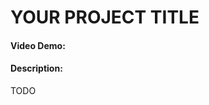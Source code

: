 # YOUR PROJECT TITLE
#### Video Demo:  [<URL HERE>](https://docs.google.com/document/d/1FqsPECacHJC549eNRe6So_OVLqeW7axe8xNxoSR1S2s)
#### Description:
TODO
